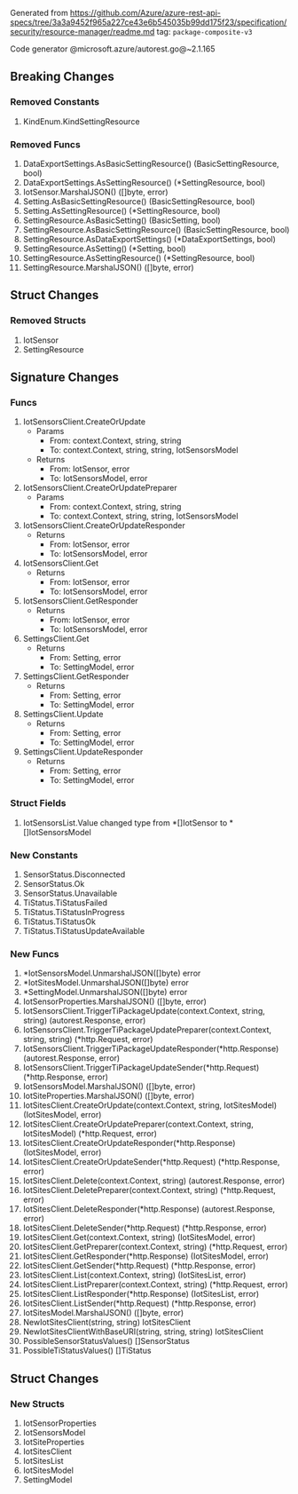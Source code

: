 Generated from https://github.com/Azure/azure-rest-api-specs/tree/3a3a9452f965a227ce43e6b545035b99dd175f23/specification/security/resource-manager/readme.md tag: `package-composite-v3`

Code generator @microsoft.azure/autorest.go@~2.1.165

## Breaking Changes

### Removed Constants

1. KindEnum.KindSettingResource

### Removed Funcs

1. DataExportSettings.AsBasicSettingResource() (BasicSettingResource, bool)
1. DataExportSettings.AsSettingResource() (*SettingResource, bool)
1. IotSensor.MarshalJSON() ([]byte, error)
1. Setting.AsBasicSettingResource() (BasicSettingResource, bool)
1. Setting.AsSettingResource() (*SettingResource, bool)
1. SettingResource.AsBasicSetting() (BasicSetting, bool)
1. SettingResource.AsBasicSettingResource() (BasicSettingResource, bool)
1. SettingResource.AsDataExportSettings() (*DataExportSettings, bool)
1. SettingResource.AsSetting() (*Setting, bool)
1. SettingResource.AsSettingResource() (*SettingResource, bool)
1. SettingResource.MarshalJSON() ([]byte, error)

## Struct Changes

### Removed Structs

1. IotSensor
1. SettingResource

## Signature Changes

### Funcs

1. IotSensorsClient.CreateOrUpdate
	- Params
		- From: context.Context, string, string
		- To: context.Context, string, string, IotSensorsModel
	- Returns
		- From: IotSensor, error
		- To: IotSensorsModel, error
1. IotSensorsClient.CreateOrUpdatePreparer
	- Params
		- From: context.Context, string, string
		- To: context.Context, string, string, IotSensorsModel
1. IotSensorsClient.CreateOrUpdateResponder
	- Returns
		- From: IotSensor, error
		- To: IotSensorsModel, error
1. IotSensorsClient.Get
	- Returns
		- From: IotSensor, error
		- To: IotSensorsModel, error
1. IotSensorsClient.GetResponder
	- Returns
		- From: IotSensor, error
		- To: IotSensorsModel, error
1. SettingsClient.Get
	- Returns
		- From: Setting, error
		- To: SettingModel, error
1. SettingsClient.GetResponder
	- Returns
		- From: Setting, error
		- To: SettingModel, error
1. SettingsClient.Update
	- Returns
		- From: Setting, error
		- To: SettingModel, error
1. SettingsClient.UpdateResponder
	- Returns
		- From: Setting, error
		- To: SettingModel, error

### Struct Fields

1. IotSensorsList.Value changed type from *[]IotSensor to *[]IotSensorsModel

### New Constants

1. SensorStatus.Disconnected
1. SensorStatus.Ok
1. SensorStatus.Unavailable
1. TiStatus.TiStatusFailed
1. TiStatus.TiStatusInProgress
1. TiStatus.TiStatusOk
1. TiStatus.TiStatusUpdateAvailable

### New Funcs

1. *IotSensorsModel.UnmarshalJSON([]byte) error
1. *IotSitesModel.UnmarshalJSON([]byte) error
1. *SettingModel.UnmarshalJSON([]byte) error
1. IotSensorProperties.MarshalJSON() ([]byte, error)
1. IotSensorsClient.TriggerTiPackageUpdate(context.Context, string, string) (autorest.Response, error)
1. IotSensorsClient.TriggerTiPackageUpdatePreparer(context.Context, string, string) (*http.Request, error)
1. IotSensorsClient.TriggerTiPackageUpdateResponder(*http.Response) (autorest.Response, error)
1. IotSensorsClient.TriggerTiPackageUpdateSender(*http.Request) (*http.Response, error)
1. IotSensorsModel.MarshalJSON() ([]byte, error)
1. IotSiteProperties.MarshalJSON() ([]byte, error)
1. IotSitesClient.CreateOrUpdate(context.Context, string, IotSitesModel) (IotSitesModel, error)
1. IotSitesClient.CreateOrUpdatePreparer(context.Context, string, IotSitesModel) (*http.Request, error)
1. IotSitesClient.CreateOrUpdateResponder(*http.Response) (IotSitesModel, error)
1. IotSitesClient.CreateOrUpdateSender(*http.Request) (*http.Response, error)
1. IotSitesClient.Delete(context.Context, string) (autorest.Response, error)
1. IotSitesClient.DeletePreparer(context.Context, string) (*http.Request, error)
1. IotSitesClient.DeleteResponder(*http.Response) (autorest.Response, error)
1. IotSitesClient.DeleteSender(*http.Request) (*http.Response, error)
1. IotSitesClient.Get(context.Context, string) (IotSitesModel, error)
1. IotSitesClient.GetPreparer(context.Context, string) (*http.Request, error)
1. IotSitesClient.GetResponder(*http.Response) (IotSitesModel, error)
1. IotSitesClient.GetSender(*http.Request) (*http.Response, error)
1. IotSitesClient.List(context.Context, string) (IotSitesList, error)
1. IotSitesClient.ListPreparer(context.Context, string) (*http.Request, error)
1. IotSitesClient.ListResponder(*http.Response) (IotSitesList, error)
1. IotSitesClient.ListSender(*http.Request) (*http.Response, error)
1. IotSitesModel.MarshalJSON() ([]byte, error)
1. NewIotSitesClient(string, string) IotSitesClient
1. NewIotSitesClientWithBaseURI(string, string, string) IotSitesClient
1. PossibleSensorStatusValues() []SensorStatus
1. PossibleTiStatusValues() []TiStatus

## Struct Changes

### New Structs

1. IotSensorProperties
1. IotSensorsModel
1. IotSiteProperties
1. IotSitesClient
1. IotSitesList
1. IotSitesModel
1. SettingModel
